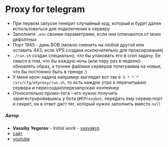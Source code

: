 # Proxy for telegram
- При первом запуске генерит случайный код, который и будет далее использоваться для подключения к серверу
- Заполните `.env` своими параметрами, если они отличаются от моих дефолтных
- Порт 1945 - дань ВОВ (можно сменить на любой другой или оставить 443, если VPS создана исключительно для проксирования)
- `./run.sh` создан специально, что бы упаковать его в cron задачу. Ее смысл в том, что бы каждую ночь (или пару раз в неделю) обновлять образ, а точнее файлики серверов телеграмма на новые, что бы постоянно быть в тренде :)
- У меня крон-задача например выглядит вот так `0 5 * * * /srv/cfg/mtproxy/run.sh`, то есть каждое утро я перечитываю сервера и пересоздаю\перезапускаю контейнер
- Относительно промо-тега - его нужно получить зарегестрировавшись у бота `@MTProxybot`, передать ему сервер:порт и секрет, он в ответ даст тег, который нужно заполнить вместо `null`

##### Автор
- **Vassiliy Yegorov** - *Initial work* - [vasyakrg](https://github.com/vasyakrg)
- [сайт](vk.com/realmanual)
- [youtube](youtube.com/realmanual)
